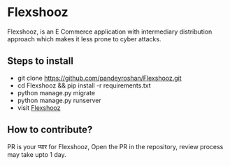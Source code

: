 # Flexshooz
Flexshooz, is an E Commerce application with intermediary distribution approach which makes it less prone to cyber attacks.

## Steps to install 
* git clone https://github.com/pandeyroshan/Flexshooz.git
* cd Flexshooz && pip install -r requirements.txt
* python manage.py migrate
* python manage.py runserver
* visit [Flexshooz](http://localhost:8000/)

## How to contribute?
PR is your प्यार for Flexshooz, Open the PR in the repository, review process may take upto 1 day.
